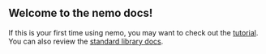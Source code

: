 ## Welcome to the nemo docs!

If this is your first time using nemo, you may want to check out the [tutorial](tutorial.md).
You can also review the [standard library docs](standard-libary).
